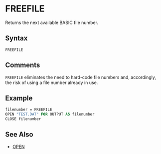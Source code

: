 # FREEFILE

Returns the next available BASIC file number.

## Syntax

`FREEFILE`

## Comments

`FREEFILE` eliminates the need to hard-code file numbers and, accordingly, the risk of using a file number already in use.

## Example

```vb
filenumber = FREEFILE
OPEN "TEST.DAT" FOR OUTPUT AS filenumber
CLOSE filenumber
```

## See Also

- [OPEN](OPEN)
